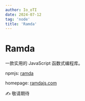 ```yaml
---
author: Io_oTI
date: 2024-07-12
tag: 'node'
title: 'Ramda'
---
```


# Ramda

一款实用的 JavaScript 函数式编程库。

npmjs: [ramda](https://www.npmjs.com/package/ramda)

homepage: [ramdajs.com](https://ramdajs.com/)

✍ 敬请期待
